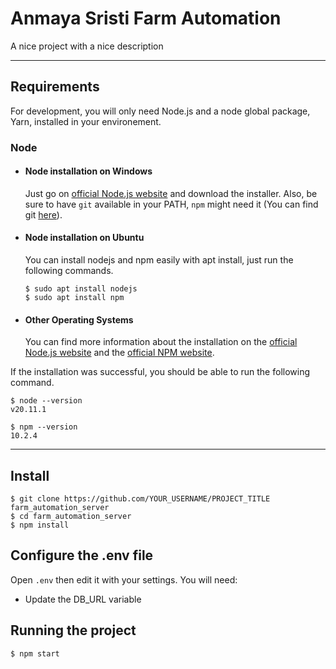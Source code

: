 # Anmaya Sristi Farm Automation

A nice project with a nice description

---
## Requirements

For development, you will only need Node.js and a node global package, Yarn, installed in your environement.

### Node
- #### Node installation on Windows

  Just go on [official Node.js website](https://nodejs.org/) and download the installer.
Also, be sure to have `git` available in your PATH, `npm` might need it (You can find git [here](https://git-scm.com/)).

- #### Node installation on Ubuntu

  You can install nodejs and npm easily with apt install, just run the following commands.

      $ sudo apt install nodejs
      $ sudo apt install npm

- #### Other Operating Systems
  You can find more information about the installation on the [official Node.js website](https://nodejs.org/) and the [official NPM website](https://npmjs.org/).

If the installation was successful, you should be able to run the following command.

    $ node --version
    v20.11.1

    $ npm --version
    10.2.4
    
---

## Install

    $ git clone https://github.com/YOUR_USERNAME/PROJECT_TITLE farm_automation_server
    $ cd farm_automation_server
    $ npm install

## Configure the .env file

Open `.env` then edit it with your settings. You will need:

- Update the DB_URL variable

## Running the project

    $ npm start
